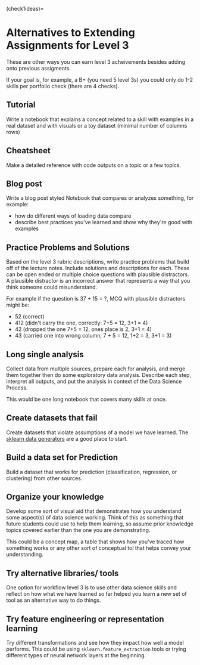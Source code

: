 (check1ideas)=
# Alternatives to Extending Assignments for Level 3

These are other ways you can earn level 3 acheivements besides adding onto previous assigments. 

If your goal is, for example, a B+ (you need 5 level 3s) you could only do 1-2 skills per portfolio check (there are 4 checks).



## Tutorial
Write a notebook that explains a concept related to a skill with examples in a real dataset and with visuals or a toy dataset (minimal number of columns rows)

## Cheatsheet

Make a detailed reference with code outputs on a topic or a few topics.


## Blog post

Write a blog post styled Notebook that compares or analyzes something, for example:
- how do different ways of loading data compare
- describe best practices you've learned and show why they're good with examples



## Practice Problems and Solutions

Based on the level 3 rubric descriptions, write practice problems that build off of the lecture notes. Include solutions and descriptions for each. These can be open ended or multiple choice questions with plausible distractors.  A plausible distractor is an incorrect answer that represents a way that you think someone could misunderstand.

For example if the question is 37 + 15 = ?, MCQ with plausible distractors might be:
- 52 (correct)
- 412 (didn't carry the one, correctly: 7+5 = 12, 3+1 = 4)
- 42 (dropped the one 7+5 = 12, ones place is 2, 3+1 = 4)
- 43 (carried one into wrong column, 7 + 5 = 12, 1+2 = 3, 3+1 = 3)



## Long single analysis

Collect data from multiple sources, prepare each for analysis, and merge them together then do some exploratory data analysis. Describe each step, interpret all outputs, and put the analysis in context of the Data Science Process.

This would be one long notebook that covers many skills at once.

## Create datasets that fail

Create datasets that violate assumptions of a model we have learned.  The
[sklearn data generators](https://scikit-learn.org/stable/datasets/sample_generators.html#generated-datasets) are a good place to start.  

## Build a data set for Prediction

Build a dataset that works for prediction (classification, regression, or clustering)
from other sources.


## Organize your knowledge

Develop some sort of visual aid that demonstrates how you understand some aspect(s)
of data science working.  Think of this as something that future students could
use to help them learning, so assume prior knowledge topics covered earlier than the one
you are demonstrating.

This could be a concept map, a table that shows how you've traced how something
works or any other sort of conceptual tol that helps convey your understanding.


## Try alternative libraries/ tools

One option for workflow level 3 is to use other data science skills and reflect
on how what we have learned so far helped you learn a new set of tool as an
alternative way to do things.

## Try feature engineering or representation learning

Try different transformations and see how they impact how well a model performs.
This could be using `sklearn.feature_extraction` tools or trying different
types of neural network layers at the beginning.
